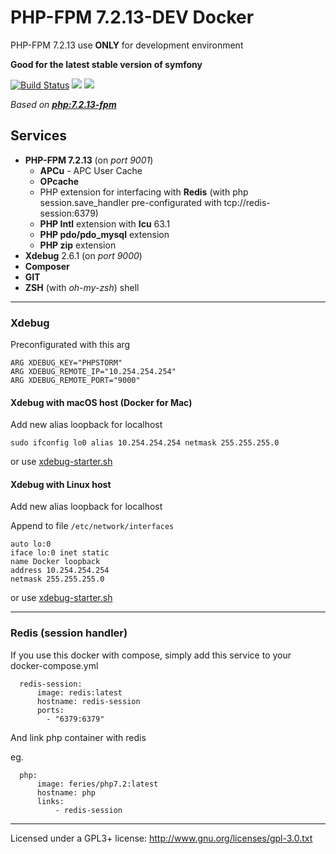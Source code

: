 # PHP-FPM 7.2.13-DEV Docker
PHP-FPM 7.2.13 use **ONLY** for development environment

**Good for the latest stable version of symfony**

[![Build Status](https://travis-ci.org/feries/docker-php7.2-fpm-dev.svg?branch=master)](https://travis-ci.org/feries/docker-php7.2-fpm-dev)
[![](https://images.microbadger.com/badges/image/feries/php7.2.svg)](https://microbadger.com/images/feries/php7.2 "Get your own image badge on microbadger.com")
[![](https://images.microbadger.com/badges/version/feries/php7.2.svg)](https://microbadger.com/images/feries/php7.2 "Get your own version badge on microbadger.com")

*Based on **[php:7.2.13-fpm](https://github.com/docker-library/php/blob/master/7.1/jessie/fpm/Dockerfile)***

## Services

- **PHP-FPM 7.2.13** (on *port 9001*)
    - **APCu** - APC User Cache
    - **OPcache**
    - PHP extension for interfacing with **Redis** (with php session.save_handler pre-configurated with tcp://redis-session:6379)
    - **PHP Intl** extension with **Icu** 63.1
    - **PHP pdo/pdo_mysql** extension 
    - **PHP zip** extension 
- **Xdebug** 2.6.1 (on *port 9000*)
- **Composer**
- **GIT**
- **ZSH** (with *oh-my-zsh*) shell

***

### Xdebug

Preconfigurated with this arg

    ARG XDEBUG_KEY="PHPSTORM"
    ARG XDEBUG_REMOTE_IP="10.254.254.254"
    ARG XDEBUG_REMOTE_PORT="9000"
 
#### Xdebug with macOS host (Docker for Mac)

Add new alias loopback for localhost

    sudo ifconfig lo0 alias 10.254.254.254 netmask 255.255.255.0

or use [xdebug-starter.sh](https://github.com/feries/dch-project-sample/blob/master/container/php/xdebug-starter.sh)

#### Xdebug with Linux host

Add new alias loopback for localhost

Append to file `/etc/network/interfaces`


    auto lo:0
    iface lo:0 inet static
    name Docker loopback
    address 10.254.254.254
    netmask 255.255.255.0

or use [xdebug-starter.sh](https://github.com/feries/dch-project-sample/blob/master/container/php/xdebug-starter.sh)

***

### Redis (session handler)

If you use this docker with compose, simply add this service to your docker-compose.yml

      redis-session:
          image: redis:latest
          hostname: redis-session
          ports:
            - "6379:6379"
            
And link php container with redis

eg.

      php:
          image: feries/php7.2:latest
          hostname: php
          links:
              - redis-session


*** 

Licensed under a GPL3+ license: http://www.gnu.org/licenses/gpl-3.0.txt